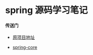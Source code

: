 # spring 源码学习笔记

#### 传送门

- [原项目地址](https://github.com/seaswalker/spring-analysis)

- [spring-core](./src/main/note/day001/base.md)